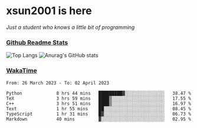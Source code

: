# xsun2001 is here

*Just a student who knows a little bit of programming*

### [Github Readme Stats](https://github.com/anuraghazra/github-readme-stats)

![Top Langs](https://github-readme-stats.vercel.app/api/top-langs/?username=xsun2001&layout=compact&theme=radical) ![Anurag's GitHub stats](https://github-readme-stats.vercel.app/api?username=xsun2001&show_icons=true&theme=radical)

### [WakaTime](https://wakatime.com)

<!--START_SECTION:waka-->

```text
From: 26 March 2023 - To: 02 April 2023

Python             8 hrs 44 mins   █████████▓░░░░░░░░░░░░░░░   38.47 %
TeX                3 hrs 59 mins   ████▒░░░░░░░░░░░░░░░░░░░░   17.55 %
C++                3 hrs 51 mins   ████▒░░░░░░░░░░░░░░░░░░░░   16.97 %
Text               1 hr 55 mins    ██░░░░░░░░░░░░░░░░░░░░░░░   08.45 %
TypeScript         1 hr 31 mins    █▓░░░░░░░░░░░░░░░░░░░░░░░   06.73 %
Markdown           40 mins         ▓░░░░░░░░░░░░░░░░░░░░░░░░   02.95 %
```

<!--END_SECTION:waka-->
